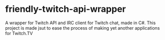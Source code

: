 # friendly-twitch-api-wrapper
A wrapper for Twitch API and IRC client for Twitch chat, made in C#. This project is made jsut to ease the process of making yet another applications for Twitch.TV
